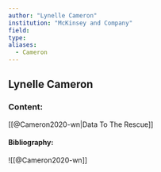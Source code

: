 ```yaml
---
author: "Lynelle Cameron"
institution: "McKinsey and Company"
field:
type:
aliases:
  - Cameron
---
```


## Lynelle Cameron

### Content:
[[@Cameron2020-wn|Data To The Rescue]]

#### Bibliography:

![[@Cameron2020-wn]]